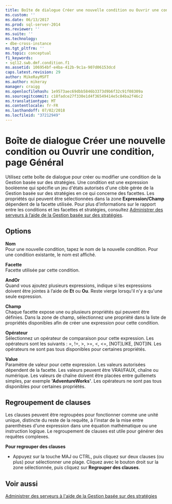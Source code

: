 ```yaml
---
title: Boîte de dialogue Créer une nouvelle condition ou Ouvrir une condition, page Général | Microsoft Docs
ms.custom: ''
ms.date: 06/13/2017
ms.prod: sql-server-2014
ms.reviewer: ''
ms.suite: ''
ms.technology:
- dbe-cross-instance
ms.tgt_pltfrm: ''
ms.topic: conceptual
f1_keywords:
- sql12.swb.dmf.condition.f1
ms.assetid: 106954bf-e4ba-412b-9c1a-907d06153dcd
caps.latest.revision: 29
author: MikeRayMSFT
ms.author: mikeray
manager: craigg
ms.openlocfilehash: 1e9573aec69dbb5846b3373d9b6f32c91f08309a
ms.sourcegitcommit: c18fadce27f330e1d4f36549414e5c84ba2f46c2
ms.translationtype: MT
ms.contentlocale: fr-FR
ms.lasthandoff: 07/02/2018
ms.locfileid: "37212949"
---
```

# <a name="create-new-condition-or-open-condition-dialog-box-general-page"></a>Boîte de dialogue Créer une nouvelle condition ou Ouvrir une condition, page Général
  Utilisez cette boîte de dialogue pour créer ou modifier une condition de la Gestion basée sur des stratégies. Une condition est une expression booléenne qui spécifie un jeu d'états autorisés d'une cible gérée de la Gestion basée sur des stratégies en ce qui concerne des facettes. Les propriétés qui peuvent être sélectionnées dans la zone **Expression/Champ** dépendent de la facette utilisée. Pour plus d’informations sur le rapport entre les conditions et les facettes et stratégies, consultez [Administrer des serveurs à l’aide de la Gestion basée sur des stratégies](administer-servers-by-using-policy-based-management.md).  
  
## <a name="options"></a>Options  
 **Nom**  
 Pour une nouvelle condition, tapez le nom de la nouvelle condition. Pour une condition existante, le nom est affiché.  
  
 **Facette**  
 Facette utilisée par cette condition.  
  
 **AndOr**  
 Quand vous ajoutez plusieurs expressions, indique si les expressions doivent être jointes à l’aide de **Et** ou **Ou**. Reste vierge lorsqu'il n'y a qu'une seule expression.  
  
 **Champ**  
 Chaque facette expose une ou plusieurs propriétés qui peuvent être définies. Dans la zone de champ, sélectionnez une propriété dans la liste de propriétés disponibles afin de créer une expression pour cette condition.  
  
 **Opérateur**  
 Sélectionnez un opérateur de comparaison pour cette expression. Les opérateurs sont les suivants : =, !=, >, >=, <, <=, [NOT]LIKE, [NOT]IN. Les opérateurs ne sont pas tous disponibles pour certaines propriétés.  
  
 **Value**  
 Paramètre de valeur pour cette expression. Les valeurs autorisées dépendent de la facette. Les valeurs peuvent être VRAI/FAUX, chaîne ou numérique. Les valeurs de chaîne doivent être placées entre guillemets simples, par exemple **'AdventureWorks'**. Les opérateurs ne sont pas tous disponibles pour certaines propriétés.  
  
## <a name="group-clauses"></a>Regroupement de clauses  
 Les clauses peuvent être regroupées pour fonctionner comme une unité unique, distincte du reste de la requête, à l'instar de la mise entre parenthèses d'une expression dans une équation mathématique ou une instruction logique. Le regroupement de clauses est utile pour générer des requêtes complexes.  
  
 **Pour regrouper des clauses**  
  
-   Appuyez sur la touche MAJ ou CTRL, puis cliquez sur deux clauses (ou plus) pour sélectionner une plage. Cliquez avec le bouton droit sur la zone sélectionnée, puis cliquez sur **Regrouper des clauses**.  
  
## <a name="see-also"></a>Voir aussi  
 [Administrer des serveurs à l'aide de la Gestion basée sur des stratégies](administer-servers-by-using-policy-based-management.md)  
  
  
